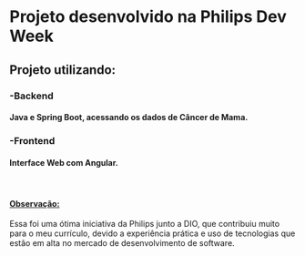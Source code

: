 # Projeto desenvolvido na Philips Dev Week

## Projeto utilizando:

### -Backend
#### Java e Spring Boot, acessando os dados de Câncer de Mama.

### -Frontend
#### Interface Web com Angular.


<br>

#### <u>Observação:</u>
Essa foi uma ótima iniciativa da Philips junto a DIO, que contribuiu muito para o meu currículo, devido a experiência prática e uso de tecnologias que estão em alta no mercado de desenvolvimento de software.
